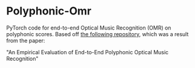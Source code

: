 ﻿# Polyphonic-Omr
 PyTorch code for end-to-end Optical Music Recognition (OMR) on polyphonic scores. Based off [the following repository](https://github.com/sachindae/polyphonic-omr), which was a result from the paper:

 "An Empirical Evaluation of End-to-End Polyphonic Optical Music Recognition"
